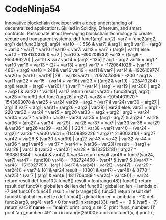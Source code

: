 # CodeNinja54
Innovative blockchain developer with a deep understanding of decentralized applications. Skilled in Solidity, Ethereum, and smart contracts. Passionate about leveraging blockchain technology to create secure and transparent systems.
def func1(arg1, arg2):
    var7 = func2(arg2, arg1)
    def func3(arg8, arg9):
        var10 = (-556 & var7) & arg1 | arg8
        var11 = (arg8 - var10 ^ var7) ^ var10
        if var10 < var7:
            var12 = var7 + (arg9 | var11)
        else:
            var12 = 1134180235 & var7 | (var10 & -690706532)
        var13 = ((arg8 - 955096270) | var11) & var7
        var14 = (arg2 - 135) ^ arg1 - arg2
        var15 = arg1 ^ var10
        var16 = var13 ^ (27 + var13) + arg1
        var17 = -1720841026 + (var16 ^ 486) + arg9
        var18 = 248 & var16
        var19 = var11 & var7 | var14 & -1926109774
        var20 = (var10 | var19) | 28 + var18
        var21 = 2052475896 - -200 ^ arg1 & var11
        var22 = var15 - (var14 + var16)
        var23 = ((arg2 & var19) - 225413284) - arg8
        result = (arg8 - var20) ^ (((var11 ^ (var14 | (arg1 + var19 | var20)) | arg2 - arg2) & var22) ^ var10) | var17
        return result
    var24 = func3(arg1, arg2)
    var25 = func6()
    def func7(arg26, arg27):
        var28 = -2094401970 ^ 1543663078 & var25 + var24
        var29 = arg2 ^ (var7 & var24)
        var30 = arg27 | arg1
        if var7 < arg1:
            var31 = (arg26 - arg2 | var28) | var24
        else:
            var31 = arg1 - 220
        var32 = var24 ^ var25 + arg26
        var33 = arg2 + arg2 | arg2 + var24
        var34 = var7 ^ var30 + var30 - var24
        var35 = (arg1 - arg2) & arg26 ^ var28
        var36 = (arg27 + var34 | var29) - var28
        var37 = var7 | var33
        var38 = var29 & var36 ^ arg26
        var39 = var36 | (-234 ^ var38 - var7)
        var40 = (var24 - arg2) ^ var36 ^ var30
        var41 = ((1409892226 ^ arg2) ^ 219002310) - arg27
        var42 = var28 & (var30 & var39) | arg27
        var43 = var42 | var32
        var44 = var36 ^ arg1
        var45 = var37 ^ (var44 + (var36 - var28))
        result = ((arg1 + (var28 | var41 & (var32 - var42) | var28 + 1813351318)) | arg27 ^ 1908816344 - var44 & var42) & var34
        return result
    var46 = func7(var24, var7)
    var47 = func10()
    var48 = -782724460 - (var47 & (var7 & ((var47 ^ var46 - 1513027750 - (arg1 | (var7 & var24)) - var25) - var47) - (var25 ^ var24))) + var7 & 181 & var24
    result = (((801 & var47) - var48) & ((770 ^ var25) ^ (var7 | (arg1 & var46 | 1811706489 ^ var24) - var48))) + var24
    return result
def func10():
    func8()
    result = len(range(48))
    func9()
    return result
def func9():
    global len
    del len
def func8():
    global len
    len = lambda x : -7
def func6():
    func4()
    result = len(xrange(15))
    func5()
    return result
def func5():
    global len
    del len
def func4():
    global len
    len = lambda x : -10
def func2(arg3, arg4):
    var5 = 0
    for var6 in xrange(33):
        var5 += -9 & (var5 - -7)
    return var5
if __name__ == "__main__":
    print 'prog_size: 5'
    print 'func_number: 11'
    print 'arg_number: 49'
    for i in xrange(25000):
        x = 5
        x = func1(x, i)
        print x,
